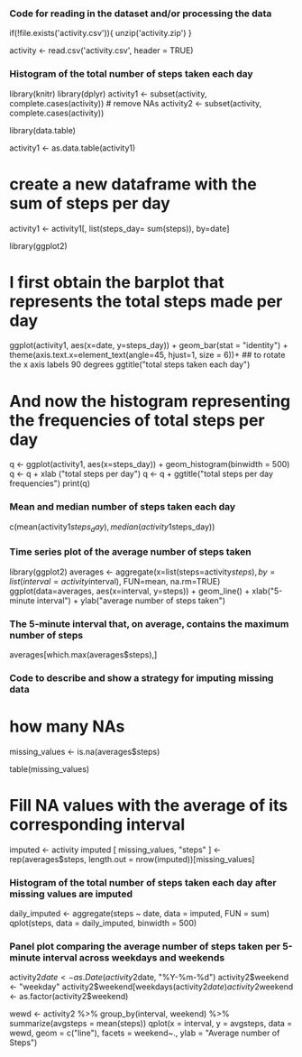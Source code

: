 
### Code for reading in the dataset and/or processing the data

if(!file.exists('activity.csv')){
  unzip('activity.zip')
}

activity <- read.csv('activity.csv', header = TRUE)

### Histogram of the total number of steps taken each day
library(knitr)
library(dplyr)
activity1 <- subset(activity, complete.cases(activity)) # remove NAs
activity2 <- subset(activity, complete.cases(activity))

library(data.table)

activity1 <- as.data.table(activity1)

# create a new dataframe with the sum of steps per day
activity1 <- activity1[, list(steps_day= sum(steps)), by=date] 


library(ggplot2)

# I first obtain the barplot that represents the total steps made per day
ggplot(activity1, aes(x=date, y=steps_day)) + geom_bar(stat = "identity") +
  theme(axis.text.x=element_text(angle=45, hjust=1, size = 6))+ ## to rotate the x axis labels 90 degrees
  ggtitle("total steps taken each day")


# And now the histogram representing the frequencies of total steps per day
q <- ggplot(activity1, aes(x=steps_day)) + geom_histogram(binwidth = 500)
  q <- q + xlab ("total steps per day")
    q <- q + ggtitle("total steps per day frequencies")
  print(q)

### Mean and median number of steps taken each day
  c(mean(activity1$steps_day), median(activity1$steps_day))
  
  
### Time series plot of the average number of steps taken

library(ggplot2)
averages <- aggregate(x=list(steps=activity$steps), by=list(interval=activity$interval),
                      FUN=mean, na.rm=TRUE)
ggplot(data=averages, aes(x=interval, y=steps)) +
  geom_line() +
  xlab("5-minute interval") +
  ylab("average number of steps taken")

 


### The 5-minute interval that, on average, contains the maximum number of steps
averages[which.max(averages$steps),]


### Code to describe and show a strategy for imputing missing data
# how many NAs

missing_values <- is.na(averages$steps)

table(missing_values)

# Fill NA values with the average of its corresponding interval
imputed <- activity
imputed [ missing_values, "steps" ] <-rep(averages$steps, length.out = nrow(imputed))[missing_values]

### Histogram of the total number of steps taken each day after missing values are imputed
daily_imputed <- aggregate(steps ~ date, data = imputed, FUN = sum)
qplot(steps, data = daily_imputed, binwidth = 500)




### Panel plot comparing the average number of steps taken per 5-minute interval across weekdays and weekends
activity2$date <- as.Date(activity2$date, "%Y-%m-%d")
activity2$weekend <- "weekday"
activity2$weekend[weekdays(activity2$date) %in% c("Saturday","Sunday")] <- "weekend"
activity2$weekend <- as.factor(activity2$weekend)

wewd <- activity2 %>% 
  group_by(interval, weekend) %>% 
  summarize(avgsteps = mean(steps))
qplot(x = interval, y = avgsteps, data = wewd, geom = c("line"), 
      facets = weekend~., ylab = "Average number of Steps")


